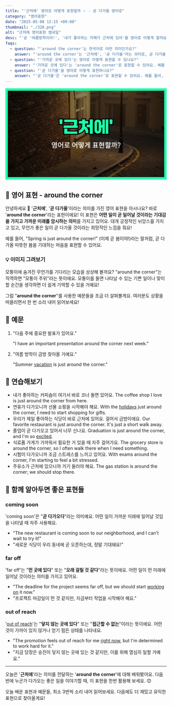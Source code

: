 ```yaml
---
title: "'근처에' 영어로 어떻게 표현할까 ✨ - 곧 다가올 영어로"
category: "영어표현"
date: "2025-05-08 12:15 +09:00"
thumbnail: "./328.png"
alt: "근처에 영어표현 썸네일"
desc: "'곧 '여름방학이야!', '내가 좋아하는 카페가 근처에 있어'를 영어로 어떻게 할까요? 다양한 예문을 통해서 연습하고 본인의 표현으로 만들어 보세요."
faqs:
  - question: "'around the corner'는 한국어로 어떤 의미인가요?"
    answer: "'around the corner'는 '근처에', '곧 다가올'라는 의미로, 곧 다가올 긍정적인 기대감을 표현할 때 사용해요."
  - question: "'가까운 곳에 있다'는 영어로 어떻게 표현할 수 있나요?"
    answer: "'가까운 곳에 있다'는 'around the corner'로 표현할 수 있어요. 예를 들어, '좋은 일이 곧 다가올 거야'는 'Good things are just around the corner'로 말할 수 있어요."
  - question: "'곧 다가올'을 영어로 어떻게 표현하나요?"
    answer: "'곧 다가올'은 'around the corner'로 표현할 수 있어요. 예를 들어, '여름 방학이 곧 다가와'는 'Summer vacation is just around the corner'로 말할 수 있어요."
---
```


![근처에 영어표현 썸네일 이미지](./328.png)

## 🌟 영어 표현 - around the corner

안녕하세요 👋 '**근처에**', '**곧 다가올**'이라는 의미를 가진 영어 표현을 아시나요? 바로 '**around the corner**'라는 표현이에요! 이 표현은 **어떤 일이 곧 일어날 것이라는 기대감을 가지고 가까운 미래를 암시하는 의미**를 가지고 있어요. 대개 긍정적인 뉘앙스를 가지고 있고, 무언가 좋은 일이 곧 다가올 것이라는 희망적인 느낌을 줘요!

예를 들어, "Spring is just around the corner!" (이제 곧 봄이야!)라는 말처럼, 곧 다가올 따뜻한 봄을 기대하는 마음을 표현할 수 있어요.

### 💡 이미지 그려보기

모퉁이에 숨겨진 무언가를 기다리는 모습을 상상해 볼까요? "around the corner"는 직역하면 "모퉁이 주위"라는 뜻이에요. 모퉁이를 돌면 나타날 수 있는 기쁜 일이나 맞이할 순간을 생각하면 더 쉽게 기억할 수 있을 거예요!

그럼 "**around the corner**"를 사용한 예문들을 조금 더 살펴볼게요. 여러분도 상황을 떠올리면서 한 번 소리 내어 읽어보세요!

## 📖 예문

1. "다음 주에 중요한 발표가 있어요."

   "I have an important presentation around the corner next week."

2. "여름 방학이 금방 찾아올 거예요."

   "Summer [vacation](/blog/in-english/516.vacation/) is just around the corner."

## 💬 연습해보기

<ul data-interactive-list>
  <li data-interactive-item>
    <span data-toggler>내가 좋아하는 커피숍이 여기서 바로 코너 돌면 있어요.</span>
    <span data-answer>The coffee shop I love is just around the corner from here.</span>
  </li>
  <li data-interactive-item>
    <span data-toggler>연휴가 다가오니까 선물 쇼핑을 시작해야 해요.</span>
    <span data-answer>With the <a href="/blog/in-english/517.holiday/">holidays</a> just around the corner, I need to start shopping for gifts.</span>
  </li>
  <li data-interactive-item>
    <span data-toggler>우리가 제일 좋아하는 식당이 바로 근처에 있어요. 걸어서 금방이에요.</span>
    <span data-answer>Our favorite restaurant is just around the corner. It's just a short walk away.</span>
  </li>
  <li data-interactive-item>
    <span data-toggler>졸업이 곧 다가오고 있어서 너무 신나요.</span>
    <span data-answer>Graduation is just around the corner, and I'm so <a href="/blog/in-english/003.excited-to-do/">excited</a>.</span>
  </li>
  <li data-interactive-item>
    <span data-toggler>식료품 가게가 가까워서 필요한 거 있을 때 자주 걸어가요.</span>
    <span data-answer>The grocery store is around the corner, so I often walk there when I need something.</span>
  </li>
  <li data-interactive-item>
    <span data-toggler>시험이 다가오니까 조금 스트레스를 느끼고 있어요.</span>
    <span data-answer>With exams around the corner, I'm starting to feel a bit stressed.</span>
  </li>
  <li data-interactive-item>
    <span data-toggler>주유소가 근처에 있으니까 거기 들러야 해요.</span>
    <span data-answer>The gas station is around the corner; we should stop there.</span>
  </li>
</ul>

## 🤝 함께 알아두면 좋은 표현들

### coming soon

'coming soon'은 "**곧 다가오다**"라는 의미예요. 어떤 일이 가까운 미래에 일어날 것임을 나타낼 때 자주 사용해요.

- "The new restaurant is coming soon to our neighborhood, and I can't wait to try it!"
- "새로운 식당이 우리 동네에 곧 오픈하는데, 정말 기대돼요!"

### far off

'far off'는 "**먼 곳에 있다**" 또는 "**오래 걸릴 것 같다**"라는 뜻이에요. 어떤 일이 먼 미래에 일어날 것이라는 의미를 가지고 있어요.

- "The deadline for the project seems far off, but we should start [working on](/blog/in-english/370.work-on/) it now."
- "프로젝트 마감일이 먼 것 같지만, 지금부터 작업을 시작해야 해요."

### out of reach

'[out of reach](/blog/vocab-1/034.out-of-reach/)'는 "**닿지 않는 곳에 있다**" 또는 "**접근할 수 없는**"이라는 뜻이에요. 어떤 것이 가까이 있지 않거나 얻기 힘든 상태를 나타내요.

- "The promotion feels out of reach for me [right now](/blog/in-english/525.right-now/), but I'm determined to work hard for it."
- "지금 당장은 승진이 닿지 않는 곳에 있는 것 같지만, 이를 위해 열심히 일할 거예요."

---

오늘은 '**근처에**'라는 의미를 전달하는 '**around the corner**'에 대해 배워봤어요. 다음번에 누군가 다가오는 좋은 일을 이야기할 때, 이 표현을 한번 활용해 보세요. 😊

오늘 배운 표현과 예문들, 최소 3번씩 소리 내어 읽어보세요. 다음에도 더 재밌고 유익한 표현으로 찾아올게요!
